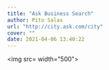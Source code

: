 ```yaml
---
title: "Ask Business Search"
author: Pito Salas
url: "http://city.ask.com/city" 
cover: "" 
date: 2021-04-06 13:40:22
---
```

<img src= width="500">


